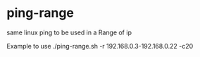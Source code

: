 # ping-range
same linux ping to be used in a Range of ip 

Example to use ./ping-range.sh -r 192.168.0.3-192.168.0.22 -c20 
